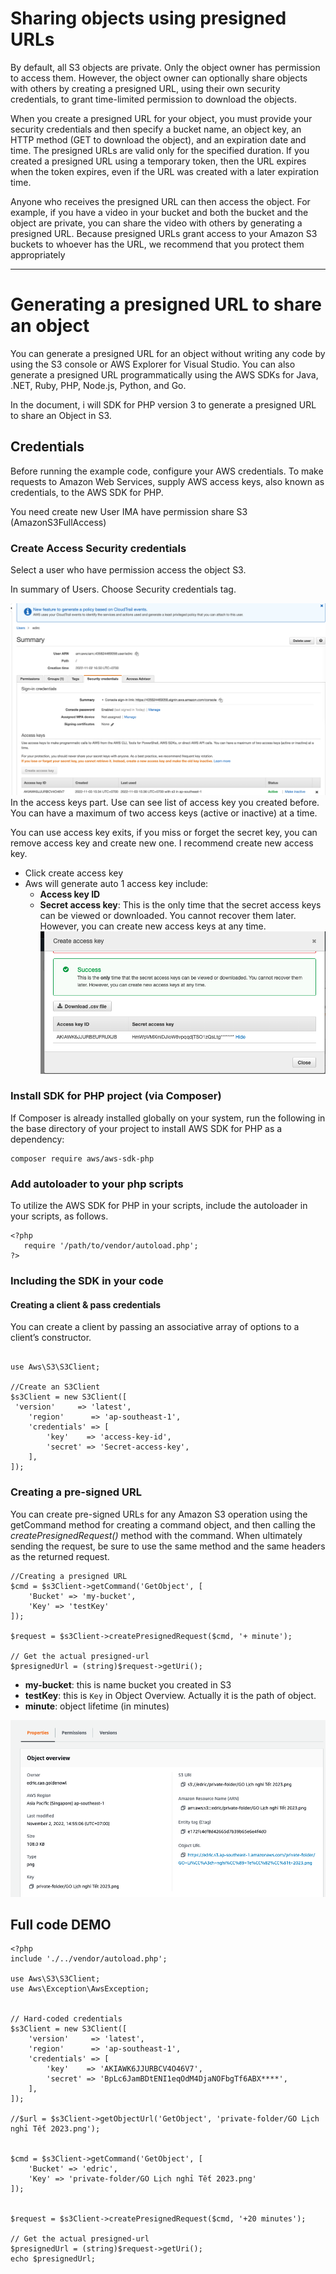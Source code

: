 # Sharing objects using presigned URLs
By default, all S3 objects are private. Only the object owner has permission to access them. However, the object owner can optionally share objects with others by creating a presigned URL, using their own security credentials, to grant time-limited permission to download the objects.

When you create a presigned URL for your object, you must provide your security credentials and then specify a bucket name, an object key, an HTTP method (GET to download the object), and an expiration date and time. The presigned URLs are valid only for the specified duration. If you created a presigned URL using a temporary token, then the URL expires when the token expires, even if the URL was created with a later expiration time.   

Anyone who receives the presigned URL can then access the object. For example, if you have a video in your bucket and both the bucket and the object are private, you can share the video with others by generating a presigned URL. Because presigned URLs grant access to your Amazon S3 buckets to whoever has the URL, we recommend that you protect them appropriately
*****
# Generating a presigned URL to share an object
You can generate a presigned URL for an object without writing any code by using the S3 console or AWS Explorer for Visual Studio. You can also generate a presigned URL programmatically using the AWS SDKs for Java, .NET, Ruby, PHP, Node.js, Python, and Go.

In the document, i will SDK for PHP version 3 to generate a presigned URL to share an Object in S3.

## Credentials
Before running the example code, configure your AWS credentials.
To make requests to Amazon Web Services, supply AWS access keys, also known as credentials, to the AWS SDK for PHP.

You need create new User IMA have permission share S3 (AmazonS3FullAccess)
### Create Access Security credentials
Select a user who have permission access the object S3.

In summary of Users. Choose Security credentials tag. 

![](assets/user-overview.png)
In the access keys part. Use can see list of access key you created before. You can have a maximum of two access keys (active or inactive) at a time. 


You can use access key exits, if you miss or forget the secret key, you can remove access key and create new one. I recommend create new access key. 
- Click create access key
- Aws will generate auto 1 access key include: 
    - **Access key ID**
    - **Secret access key**: This is the only time that the secret access keys can be viewed or downloaded. You cannot recover them later. However, you can create new access keys at any time.
![](assets/create-access-key.png)

### Install SDK for PHP project (via Composer)
If Composer is already installed globally on your system, run the following in the base directory of your project to install AWS SDK for PHP as a dependency:
```angular2html
composer require aws/aws-sdk-php
```
### Add autoloader to your php scripts
To utilize the AWS SDK for PHP in your scripts, include the autoloader in your scripts, as follows.
```angular2html
<?php
   require '/path/to/vendor/autoload.php';
?>
```

### Including the SDK in your code
#### Creating a client & pass credentials 
You can create a client by passing an associative array of options to a client’s constructor.

```require 'vendor/autoload.php';

use Aws\S3\S3Client;

//Create an S3Client
$s3Client = new S3Client([
 'version'     => 'latest',
    'region'      => 'ap-southeast-1',
    'credentials' => [
        'key'    => 'access-key-id',
        'secret' => 'Secret-access-key',
    ],
]);
```


### Creating a pre-signed URL
You can create pre-signed URLs for any Amazon S3 operation using the getCommand method for creating a command object, and then calling the _createPresignedRequest()_ method with the command. When ultimately sending the request, be sure to use the same method and the same headers as the returned request.


```angular2html
//Creating a presigned URL
$cmd = $s3Client->getCommand('GetObject', [
    'Bucket' => 'my-bucket',
    'Key' => 'testKey'
]);

$request = $s3Client->createPresignedRequest($cmd, '+ minute');

// Get the actual presigned-url
$presignedUrl = (string)$request->getUri();
```

- **my-bucket**: this is name bucket you created in S3
- **testKey**: this is ```Key``` in Object Overview. Actually it is the path of object.
- **minute**: object lifetime  (in minutes)

![](assets/s3-overview.png)
## Full code DEMO

```angular2html
<?php
include './../vendor/autoload.php';

use Aws\S3\S3Client;
use Aws\Exception\AwsException;


// Hard-coded credentials
$s3Client = new S3Client([
    'version'     => 'latest',
    'region'      => 'ap-southeast-1',
    'credentials' => [
        'key'    => 'AKIAWK6JJURBCV4O46V7',
        'secret' => 'BpLc6JamBDtENI1eqOdM4DjaNOFbgTf6ABX****',
    ],
]);

//$url = $s3Client->getObjectUrl('GetObject', 'private-folder/GO Lịch nghỉ Tết 2023.png');


$cmd = $s3Client->getCommand('GetObject', [
    'Bucket' => 'edric',
    'Key' => 'private-folder/GO Lịch nghỉ Tết 2023.png'
]);


$request = $s3Client->createPresignedRequest($cmd, '+20 minutes');

// Get the actual presigned-url
$presignedUrl = (string)$request->getUri();
echo $presignedUrl;
```


